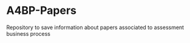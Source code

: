 # A4BP-Papers
Repository to save information about papers associated to assessment business process
